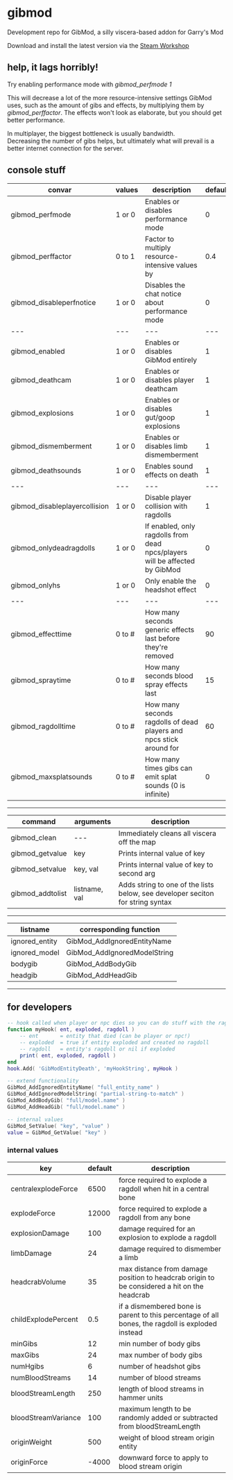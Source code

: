 # gibmod

Development repo for GibMod, a silly viscera-based addon for Garry's Mod

Download and install the latest version via the [Steam Workshop](http://steamcommunity.com/sharedfiles/filedetails/?id=168326910)

## help, it lags horribly!
Try enabling performance mode with *gibmod_perfmode 1*

This will decrease a lot of the more resource-intensive settings GibMod uses, such as the amount of gibs and effects, by multiplying them by *gibmod_perffactor*. The effects won't look as elaborate, but you should get better performance.

In multiplayer, the biggest bottleneck is usually bandwidth.  
Decreasing the number of gibs helps, but ultimately what will prevail is a better internet connection for the server.


## console stuff
convar | values | description | default
--- | --- | --- | ---
gibmod_perfmode | 1 or 0 | Enables or disables performance mode | 0
gibmod_perffactor | 0 to 1 | Factor to multiply resource-intensive values by | 0.4
gibmod_disableperfnotice | 1 or 0 | Disables the chat notice about performance mode | 0
--- | --- | --- | ---
gibmod_enabled | 1 or 0 | Enables or disables GibMod entirely | 1
gibmod_deathcam | 1 or 0 | Enables or disables player deathcam | 1
gibmod_explosions | 1 or 0 | Enables or disables gut/goop explosions | 1
gibmod_dismemberment | 1 or 0 | Enables or disables limb dismemberment | 1
gibmod_deathsounds | 1 or 0 | Enables sound effects on death | 1
--- | --- | --- | ---
gibmod_disableplayercollision | 1 or 0 | Disable player collision with ragdolls | 1
gibmod_onlydeadragdolls | 1 or 0 | If enabled, only ragdolls from dead npcs/players will be affected by GibMod | 0
gibmod_onlyhs | 1 or 0 | Only enable the headshot effect | 0
--- | --- | --- | ---
gibmod_effecttime | 0 to # | How many seconds generic effects last before they're removed  | 90
gibmod_spraytime | 0 to # | How many seconds blood spray effects last | 15
gibmod_ragdolltime | 0 to # | How many seconds ragdolls of dead players and npcs stick around for | 60
gibmod_maxsplatsounds | 0 to # | How many times gibs can emit splat sounds (0 is infinite) | 0

---

command | arguments | description
--- | --- | ---
gibmod_clean | --- | Immediately cleans all viscera off the map
gibmod_getvalue | key | Prints internal value of key
gibmod_setvalue | key, val | Prints internal value of key to second arg
gibmod_addtolist | listname, val | Adds string to one of the lists below, see developer seciton for string syntax

---

listname | corresponding function
--- | ---
ignored_entity | GibMod_AddIgnoredEntityName
ignored_model | GibMod_AddIgnoredModelString
bodygib | GibMod_AddBodyGib
headgib | GibMod_AddHeadGib

---

## for developers
```lua
-- hook called when player or npc dies so you can do stuff with the ragdoll
function myHook( ent, exploded, ragdoll )
    -- ent       = entity that died (can be player or npc!)
    -- exploded  = true if entity exploded and created no ragdoll
    -- ragdoll   = entity's ragdoll or nil if exploded
    print( ent, exploded, ragdoll )
end
hook.Add( 'GibModEntityDeath', 'myHookString', myHook )

-- extend functionality
GibMod_AddIgnoredEntityName( "full_entity_name" )
GibMod_AddIgnoredModelString( "partial-string-to-match" )
GibMod_AddBodyGib( "full/model.name" )
GibMod_AddHeadGib( "full/model.name" )

-- internal values
GibMod_SetValue( "key", "value" )
value = GibMod_GetValue( "key" )
```

### internal values
key | default | description
--- | --- | ---
centralexplodeForce | 6500 | force required to explode a ragdoll when hit in a central bone
explodeForce | 12000 | force required to explode a ragdoll from any bone
explosionDamage | 100 | damage required for an explosion to explode a ragdoll
limbDamage | 24 | damage required to dismember a limb
headcrabVolume | 35 | max distance from damage position to headcrab origin to be considered a hit on the headcrab
childExplodePercent | 0.5 | if a dismembered bone is parent to this percentage of all bones, the ragdoll is exploded instead
minGibs | 12 | min number of body gibs
maxGibs | 24 | max number of body gibs
numHgibs | 6 | number of headshot gibs
numBloodStreams | 14 | number of blood streams
bloodStreamLength | 250 | length of blood streams in hammer units
bloodStreamVariance | 100 | maximum length to be randomly added or subtracted from bloodStreamLength
originWeight | 500 | weight of blood stream origin entity
originForce | -4000 | downward force to apply to blood stream origin